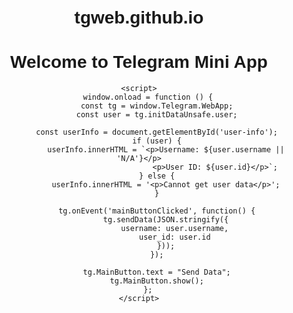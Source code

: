 # tgweb.github.io
<!DOCTYPE html>
<html lang="en">
<head>
    <meta charset="UTF-8">
    <meta name="viewport" content="width=device-width, initial-scale=1.0">
    <title>Telegram Mini App</title>
    <script src="https://telegram.org/js/telegram-web-app.js"></script>
    <style>
        body {
            font-family: Arial, sans-serif;
            text-align: center;
            padding: 20px;
        }
    </style>
</head>
<body>
    <h1>Welcome to Telegram Mini App</h1>
    <div id="user-info">
        <!-- Информация о пользователе будет здесь -->
    </div>

    <script>
        window.onload = function () {
            const tg = window.Telegram.WebApp;
            const user = tg.initDataUnsafe.user;

            const userInfo = document.getElementById('user-info');
            if (user) {
                userInfo.innerHTML = `<p>Username: ${user.username || 'N/A'}</p>
                                      <p>User ID: ${user.id}</p>`;
            } else {
                userInfo.innerHTML = '<p>Cannot get user data</p>';
            }

            tg.onEvent('mainButtonClicked', function() {
                tg.sendData(JSON.stringify({
                    username: user.username,
                    user_id: user.id
                }));
            });
            
            tg.MainButton.text = "Send Data";
            tg.MainButton.show();
        };
    </script>
</body>
</html>
